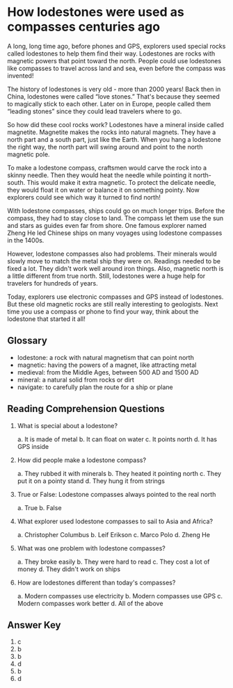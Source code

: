 # How lodestones were used as compasses centuries ago

A long, long time ago, before phones and GPS, explorers used special rocks called lodestones to help them find their way. Lodestones are rocks with magnetic powers that point toward the north. People could use lodestones like compasses to travel across land and sea, even before the compass was invented!

The history of lodestones is very old - more than 2000 years! Back then in China, lodestones were called “love stones.” That's because they seemed to magically stick to each other. Later on in Europe, people called them “leading stones” since they could lead travelers where to go.

So how did these cool rocks work? Lodestones have a mineral inside called magnetite. Magnetite makes the rocks into natural magnets. They have a north part and a south part, just like the Earth. When you hang a lodestone the right way, the north part will swing around and point to the north magnetic pole.

To make a lodestone compass, craftsmen would carve the rock into a skinny needle. Then they would heat the needle while pointing it north-south. This would make it extra magnetic. To protect the delicate needle, they would float it on water or balance it on something pointy. Now explorers could see which way it turned to find north!

With lodestone compasses, ships could go on much longer trips. Before the compass, they had to stay close to land. The compass let them use the sun and stars as guides even far from shore. One famous explorer named Zheng He led Chinese ships on many voyages using lodestone compasses in the 1400s.

However, lodestone compasses also had problems. Their minerals would slowly move to match the metal ship they were on. Readings needed to be fixed a lot. They didn't work well around iron things. Also, magnetic north is a little different from true north. Still, lodestones were a huge help for travelers for hundreds of years.

Today, explorers use electronic compasses and GPS instead of lodestones. But these old magnetic rocks are still really interesting to geologists. Next time you use a compass or phone to find your way, think about the lodestone that started it all!

## Glossary

- lodestone: a rock with natural magnetism that can point north
- magnetic: having the powers of a magnet, like attracting metal
- medieval: from the Middle Ages, between 500 AD and 1500 AD
- mineral: a natural solid from rocks or dirt
- navigate: to carefully plan the route for a ship or plane

## Reading Comprehension Questions

1. What is special about a lodestone?

   a. It is made of metal
   b. It can float on water
   c. It points north
   d. It has GPS inside

2. How did people make a lodestone compass?

   a. They rubbed it with minerals
   b. They heated it pointing north
   c. They put it on a pointy stand
   d. They hung it from strings

3. True or False: Lodestone compasses always pointed to the real north

   a. True
   b. False

4. What explorer used lodestone compasses to sail to Asia and Africa?

   a. Christopher Columbus
   b. Leif Erikson
   c. Marco Polo
   d. Zheng He

5. What was one problem with lodestone compasses?

   a. They broke easily
   b. They were hard to read
   c. They cost a lot of money
   d. They didn't work on ships

6. How are lodestones different than today's compasses?

   a. Modern compasses use electricity
   b. Modern compasses use GPS
   c. Modern compasses work better
   d. All of the above

## Answer Key

1. c
2. b
3. b
4. d
5. b
6. d
